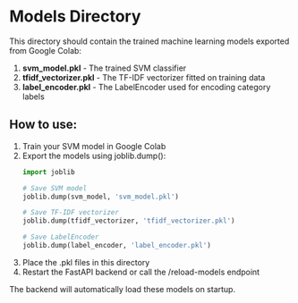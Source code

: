 # Models Directory

This directory should contain the trained machine learning models exported from Google Colab:

1. **svm_model.pkl** - The trained SVM classifier
2. **tfidf_vectorizer.pkl** - The TF-IDF vectorizer fitted on training data
3. **label_encoder.pkl** - The LabelEncoder used for encoding category labels

## How to use:

1. Train your SVM model in Google Colab
2. Export the models using joblib.dump():
   ```python
   import joblib
   
   # Save SVM model
   joblib.dump(svm_model, 'svm_model.pkl')
   
   # Save TF-IDF vectorizer
   joblib.dump(tfidf_vectorizer, 'tfidf_vectorizer.pkl')
   
   # Save LabelEncoder
   joblib.dump(label_encoder, 'label_encoder.pkl')
   ```
3. Place the .pkl files in this directory
4. Restart the FastAPI backend or call the /reload-models endpoint

The backend will automatically load these models on startup. 